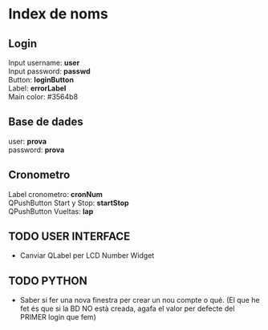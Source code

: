 # Index de noms

## Login

Input username: **user** \
Input password: **passwd** \
Button: **loginButton** \
Label: **errorLabel** \
Main color: #3564b8

## Base de dades

user: **prova** \
password: **prova**

## Cronometro

Label cronometro: **cronNum** \
QPushButton Start y Stop: **startStop** \
QPushButton Vueltas: **lap**

## TODO USER INTERFACE

- Canviar QLabel per LCD Number Widget

## TODO PYTHON

- Saber si fer una nova finestra per crear un nou compte o qué. (El que he fet és que si la BD NO està creada, agafa el valor per defecte del PRIMER login que fem)

